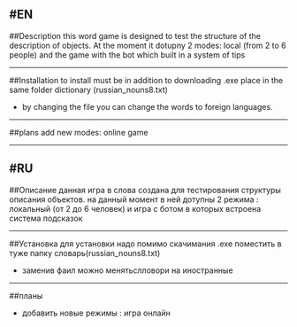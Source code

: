 #EN
---
##Description
this word game is designed to test the structure of the description of objects.
At the moment it dotupny 2 modes: local (from 2 to 6 people) and the game with the bot which built in a system of tips 

---

##Installation
to install must be in addition to downloading .exe place in the same folder dictionary (russian_nouns8.txt)
+ by changing the file you can change the words to foreign languages.

---

##plans 
add new modes: online game

---
#RU
---

##Описание
данная игра в слова создана для тестирования структуры описания объектов.
на данный момент в ней дотупны 2 режима : локальный (от 2 до 6 человек) и игра с ботом в которых встроена система подсказок 

---

##Установка
для установки надо помимо скачимания .exe поместить в туже папку словарь(russian_nouns8.txt)
+ заменив фаил можно менятьслловори на иностранные

---

##планы 
+ добавить новые режимы : игра онлайн